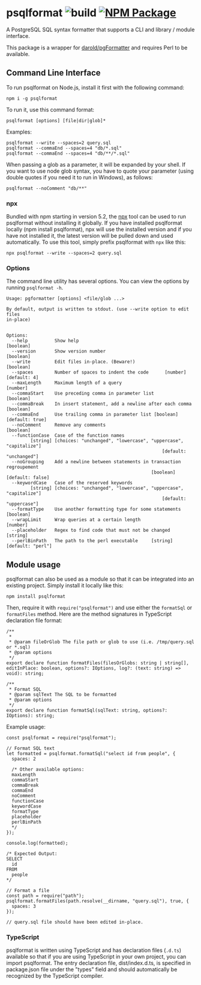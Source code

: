 # psqlformat ![build](https://github.com/bradymholt/psqlformat/workflows/build/badge.svg) [![NPM Package](https://img.shields.io/npm/v/psqlformat.svg)](https://www.npmjs.com/package/psqlformat)

A PostgreSQL SQL syntax formatter that supports a CLI and library / module interface.

This package is a wrapper for [darold/pgFormatter](https://github.com/darold/pgFormatter) and requires Perl to be available.

## Command Line Interface

To run psqlformat on Node.js, install it first with the following command:

```
npm i -g psqlformat
```

To run it, use this command format:

```
psqlformat [options] [file|dir|glob]*
```

Examples:

```
psqlformat --write --spaces=2 query.sql
psqlformat --commaEnd --spaces=4 "db/*.sql"
psqlformat --commaEnd --spaces=4 "db/**/*.sql"
```

When passing a glob as a parameter, it will be expanded by your shell.  If you want to use node glob syntax, you have to quote your parameter (using double quotes if you need it to run in Windows), as follows:

```
psqlformat --noComment "db/**"
```

### npx

Bundled with npm starting in version 5.2, the [npx](https://github.com/zkat/npx) tool can be used to run psqlformat without installing it globally.  If you have installed psqlformat locally (npm install psqlformat), npx will use the installed version and if you have not installed it, the latest version will be pulled down and used automatically.  To use this tool, simply prefix psqlformat with `npx` like this:

```
npx psqlformat --write --spaces=2 query.sql
```

### Options

The command line utility has several options. You can view the options by running `psqlformat -h`.

```
Usage: pgformatter [options] <file/glob ...>

By default, output is written to stdout. (use --write option to edit files
in-place)


Options:
  --help          Show help                                            [boolean]
  --version       Show version number                                  [boolean]
  --write         Edit files in-place. (Beware!)                       [boolean]
  --spaces        Number of spaces to indent the code      [number] [default: 4]
  --maxLength     Maximum length of a query                             [number]
  --commaStart    Use preceding comma in parameter list                [boolean]
  --commaBreak    In insert statement, add a newline after each comma  [boolean]
  --commaEnd      Use trailing comma in parameter list [boolean] [default: true]
  --noComment     Remove any comments                                  [boolean]
  --functionCase  Case of the function names
         [string] [choices: "unchanged", "lowercase", "uppercase", "capitalize"]
                                                          [default: "unchanged"]
  --noGrouping    Add a newline between statements in transaction regroupement
                                                      [boolean] [default: false]
  --keywordCase   Case of the reserved keywords
         [string] [choices: "unchanged", "lowercase", "uppercase", "capitalize"]
                                                          [default: "uppercase"]
  --formatType    Use another formatting type for some statements      [boolean]
  --wrapLimit     Wrap queries at a certain length                      [number]
  --placeholder   Regex to find code that must not be changed           [string]
  --perlBinPath   The path to the perl executable     [string] [default: "perl"]
```

## Module usage

psqlformat can also be used as a module so that it can be integrated into an existing project.  Simply install it locally like this:

```
npm install psqlformat
```

Then, require it with `require("psqlformat")` and use either the `formatSql` or `formatFiles` method.  Here are the method signatures in TypeScript declaration file format:

```
/**
 *
 * @param fileOrGlob The file path or glob to use (i.e. /tmp/query.sql or *.sql)
 * @param options
 */
export declare function formatFiles(filesOrGlobs: string | string[], editInPlace: boolean, options?: IOptions, log?: (text: string) => void): string;

/**
 * Format SQL
 * @param sqlText The SQL to be formatted
 * @param options
 */
export declare function formatSql(sqlText: string, options?: IOptions): string;

```

Example usage:

```
const psqlformat = require("psqlformat");

// Format SQL text
let formatted = psqlformat.formatSql("select id from people", {
  spaces: 2
 
  /* Other available options:
  maxLength
  commaStart
  commaBreak
  commaEnd
  noComment
  functionCase
  keywordCase
  formatType
  placeholder
  perlBinPath
  */
});

console.log(formatted);

/* Expected Output:
SELECT
  id
FROM
  people
*/

// Format a file
const path = require("path");
psqlformat.formatFiles(path.resolve(__dirname, "query.sql"), true, {    
  spaces: 3 
});

// query.sql file should have been edited in-place.
```

### TypeScript

psqlformat is written using TypeScript and has declaration files (`.d.ts`) available so that if you are using TypeScript in your own project,
you can import psqlformat.  The entry declaration file, dist/index.d.ts, is specified in package.json file under the "types" field and should automatically be recognized by the TypeScript compiler.
